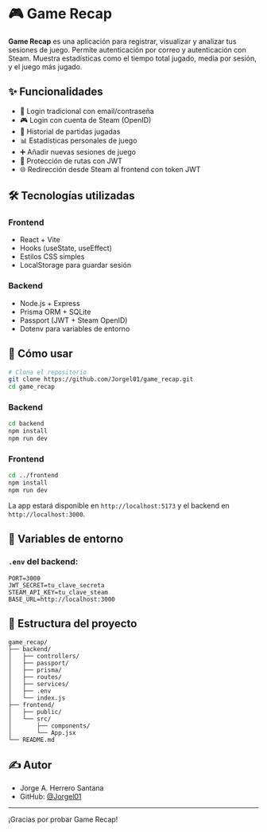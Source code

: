# 🎮 Game Recap

**Game Recap** es una aplicación para registrar, visualizar y analizar tus sesiones de juego. Permite autenticación por correo y autenticación con Steam. Muestra estadísticas como el tiempo total jugado, media por sesión, y el juego más jugado.

## ✨ Funcionalidades

- 🔐 Login tradicional con email/contraseña
- 🎮 Login con cuenta de Steam (OpenID)
- 🧾 Historial de partidas jugadas
- 📊 Estadísticas personales de juego
- ➕ Añadir nuevas sesiones de juego
- 🔐 Protección de rutas con JWT
- 🌐 Redirección desde Steam al frontend con token JWT

## 🛠️ Tecnologías utilizadas

### Frontend
- React + Vite
- Hooks (useState, useEffect)
- Estilos CSS simples
- LocalStorage para guardar sesión

### Backend
- Node.js + Express
- Prisma ORM + SQLite
- Passport (JWT + Steam OpenID)
- Dotenv para variables de entorno

## 🧪 Cómo usar

```bash
# Clona el repositorio
git clone https://github.com/Jorgel01/game_recap.git
cd game_recap
```

### Backend

```bash
cd backend
npm install
npm run dev
```

### Frontend

```bash
cd ../frontend
npm install
npm run dev
```

La app estará disponible en `http://localhost:5173` y el backend en `http://localhost:3000`.

## 🧾 Variables de entorno

### `.env` del backend:

```
PORT=3000
JWT_SECRET=tu_clave_secreta
STEAM_API_KEY=tu_clave_steam
BASE_URL=http://localhost:3000
```

## 📂 Estructura del proyecto

```
game_recap/
├── backend/
│   ├── controllers/
│   ├── passport/
│   ├── prisma/
│   ├── routes/
│   ├── services/
│   ├── .env
│   └── index.js
├── frontend/
│   ├── public/
│   └── src/
│       ├── components/
│       └── App.jsx
└── README.md
```

## ✍️ Autor

- Jorge A. Herrero Santana  
- GitHub: [@Jorgel01](https://github.com/Jorgel01)

---

¡Gracias por probar Game Recap!
